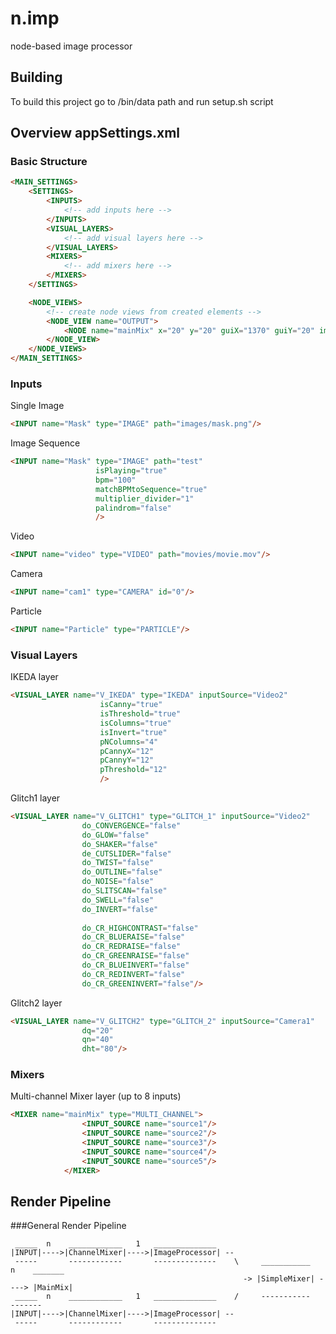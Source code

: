 n.imp
=====

node-based image processor

Building
---------------
To build this project go to /bin/data path and run setup.sh script



Overview appSettings.xml
------------------------

### Basic Structure

```html
<MAIN_SETTINGS>
    <SETTINGS>
        <INPUTS>
            <!-- add inputs here -->
        </INPUTS>
        <VISUAL_LAYERS>
            <!-- add visual layers here --> 
        </VISUAL_LAYERS>
        <MIXERS>
        	<!-- add mixers here --> 
        </MIXERS>
    </SETTINGS>

    <NODE_VIEWS>
    	<!-- create node views from created elements --> 
        <NODE_VIEW name="OUTPUT">
            <NODE name="mainMix" x="20" y="20" guiX="1370" guiY="20" imageScale="1.35" guiWidth="200" />
        </NODE_VIEW>
    </NODE_VIEWS>
</MAIN_SETTINGS>
```

### Inputs

Single Image
```html
<INPUT name="Mask" type="IMAGE" path="images/mask.png"/>
```

Image Sequence
```html
<INPUT name="Mask" type="IMAGE" path="test"
                   isPlaying="true" 
                   bpm="100" 
                   matchBPMtoSequence="true" 
                   multiplier_divider="1"
                   palindrom="false"
                   />
```

Video
```html
<INPUT name="video" type="VIDEO" path="movies/movie.mov"/>
```

Camera
```html
<INPUT name="cam1" type="CAMERA" id="0"/>
```

Particle
```html
<INPUT name="Particle" type="PARTICLE"/>
```

### Visual Layers

IKEDA layer
```html
<VISUAL_LAYER name="V_IKEDA" type="IKEDA" inputSource="Video2"
                    isCanny="true" 
                    isThreshold="true" 
                    isColumns="true" 
                    isInvert="true"
                    pNColumns="4"
                    pCannyX="12"
                    pCannyY="12"
                    pThreshold="12"
                    />
```

Glitch1 layer
```html
<VISUAL_LAYER name="V_GLITCH1" type="GLITCH_1" inputSource="Video2"
                do_CONVERGENCE="false"
                do_GLOW="false"
                do_SHAKER="false"
                de_CUTSLIDER="false"
                do_TWIST="false"
                do_OUTLINE="false"
                do_NOISE="false"
                do_SLITSCAN="false"
                do_SWELL="false"
                do_INVERT="false"
                
                do_CR_HIGHCONTRAST="false"
                do_CR_BLUERAISE="false"
                do_CR_REDRAISE="false"
                do_CR_GREENRAISE="false"
                do_CR_BLUEINVERT="false"
                do_CR_REDINVERT="false"
                do_CR_GREENINVERT="false"/>
```

Glitch2 layer
```html
<VISUAL_LAYER name="V_GLITCH2" type="GLITCH_2" inputSource="Camera1"
                dq="20"
                qn="40"
                dht="80"/>
```

### Mixers

Multi-channel Mixer layer (up to 8 inputs)
```html
<MIXER name="mainMix" type="MULTI_CHANNEL">
                <INPUT_SOURCE name="source1"/>
                <INPUT_SOURCE name="source2"/>
                <INPUT_SOURCE name="source3"/>
                <INPUT_SOURCE name="source4"/>
                <INPUT_SOURCE name="source5"/>
            </MIXER>
```         

Render Pipeline
---------------

###General Render Pipeline

```
 _____  n    ____________   1   ______________
|INPUT|---->|ChannelMixer|---->|ImageProcessor| --
 -----       ------------       --------------    \     ___________    n    _______
                                                    -> |SimpleMixer| ----> |MainMix|
 _____  n    ____________   1   ______________    /     -----------         -------
|INPUT|---->|ChannelMixer|---->|ImageProcessor| --
 -----       ------------       --------------     
```

            